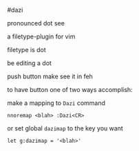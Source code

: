 #dazi

pronounced dot see

a filetype-plugin for vim

filetype is dot

be editing a dot

push button make see it in feh

to have button one of two ways accomplish:

make a mapping to ``Dazi`` command

    nnoremap <blah> :Dazi<CR>

or set global ``dazimap`` to the key you want

    let g:dazimap = '<blah>'


